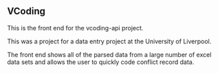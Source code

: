 ## VCoding

This is the front end for the vcoding-api project.

This was a project for a data entry project at the University of Liverpool.

The front end shows all of the parsed data from a large number of excel data sets and allows the user to quickly code conflict record data.
